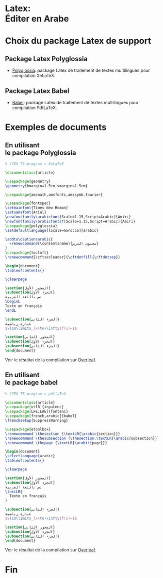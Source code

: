 <!-- .slide: data-background="#000000" -->
# Latex: <br> Éditer en Arabe



<!-- .slide: data-background="#000000" -->
# Choix du package Latex de support


## Package Latex Polyglossia

* <a href="https://ctan.org/pkg/polyglossia" target="_blank">Polyglossia</a>: package Latex de traitement de textes multilingues pour compilation XeLaTeX.


## Package Latex Babel
* <a href="https://www.ctan.org/pkg/babel" target="_blank">Babel</a>: package Latex de traitement de textes multilingues pour compilation PdfLaTeX.



<!-- .slide: data-background="#000000" -->
# Exemples de documents


## En utilisant <br> le package Polyglossia

```latex
% !TEX TS-program = XeLaTeX

\documentclass{article}

\usepackage{geometry}
\geometry{hmargin=1.5cm,vmargin=1.5cm}

\usepackage{amsmath,amsfonts,amssymb,fourier}

\usepackage{fontspec}
\setmainfont{Times New Roman}
\setsansfont{Arial}
\newfontfamily\arabicfont[Scale=1.15,Script=Arabic]{Amiri}
\newfontfamily\arabicfontsf[Scale=1.15,Script=Arabic]{Amiri}
\usepackage{polyglossia}
\setdefaultlanguage[locale=morocco]{arabic}

\addto\captionsarabic{ 
  \renewcommand{\contentsname}{محتوى الدرس}
}
\usepackage{tocloft}
\renewcommand{\cftsecleader}{\cftdotfill{\cftdotsep}}

\begin{document}
\tableofcontents{}

\clearpage

\section{المحور الأول}
\subsection{الجزء الأول}
نص باللغة العربية
\beginL
Texte en français
\endL

\subsection{الجزء الثاني}
عبارة رياضية
$\lim\limits_{x\to+\infty}f(x)=1$

\section{المحور الثاني}
\subsection{الجزء الأول}
\subsection{الجزء الثاني}
\end{document}
```
Voir le résultat de la compilation sur <a href="https://www.overleaf.com/read/bsrnyrmbbhgd" target="_blank">Overleaf</a>.


## En utilisant <br> le package babel

```latex
% !TEX TS-program = pdflaTeX

\documentclass{article}
\usepackage[utf8]{inputenc}
\usepackage[LFE,LAE]{fontenc}
\usepackage[french,arabic]{babel}
\frenchsetup{SuppressWarning}

\usepackage{etoolbox}
\renewcommand \thesection {\textLR{\arabic{section}}}
\renewcommand \thesubsection {\thesection.\textLR{\arabic{subsection}}}
\renewcommand \thepage {\textLR{\arabic{page}}}

\begin{document}
\selectlanguage{arabic}
\tableofcontents{}

\clearpage

\section{المحور الأول}
\subsection{الجزء الأول}
نص باللغة العربية
\textLR{
  Texte en français
}

\subsection{الجزء الثاني}
عبارة رياضية
$\lim\limits_{x\to+\infty}f(x)=1$

\section{المحور الثاني}
\subsection{الجزء الأول}
\subsection{الجزء الثاني}
\end{document}
```
Voir le résultat de la compilation sur <a href="https://www.overleaf.com/read/vdyydvgjhfcx" target="_blank">Overleaf</a>.



<!-- .slide: data-background="#000000" -->
# Fin

<!--- ![External Image](https://s3.amazonaws.com/static.slid.es/logo/v2/slides-symbol-512x512.png) -->
